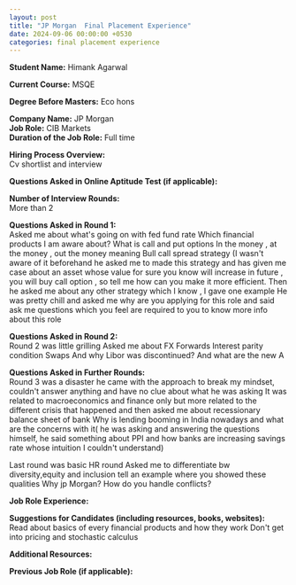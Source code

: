 ```yaml
---
layout: post
title: "JP Morgan  Final Placement Experience"
date: 2024-09-06 00:00:00 +0530
categories: final placement experience
---
```


**Student Name:** Himank Agarwal

**Current Course:** MSQE  

**Degree Before Masters:** Eco hons  

**Company Name:** JP Morgan   
**Job Role:** CIB Markets   
**Duration of the Job Role:** Full time  

**Hiring Process Overview:**  
Cv shortlist and interview 

**Questions Asked in Online Aptitude Test (if applicable):**  


**Number of Interview Rounds:**  
More than 2

**Questions Asked in Round 1:**  
Asked me about what's going on with fed fund rate 
Which financial products I am aware about?
What is call and put options
In the money , at the money , out the money meaning
Bull call spread strategy (I wasn't aware of it beforehand he asked me to made this strategy and has given me case about an asset whose value for sure you know will increase in future , you will buy call option , so tell me how can you make it more efficient.
Then he asked me about any other strategy which I know , I gave one example 
He was pretty chill and asked me why are you applying for this role and said ask me questions which you feel are required to you to know more info about this role 

**Questions Asked in Round 2:**  
Round 2 was little grilling 
Asked me about FX Forwards 
Interest parity condition 
Swaps 
And why Libor was discontinued? And what are the new A


**Questions Asked in Further Rounds:**  
Round 3 was a disaster he came with the approach to break my mindset, couldn't answer anything and have no clue about what he was asking 
It was related to macroeconomics and finance only but more related to the different crisis that happened and then asked me about recessionary balance sheet of bank 
Why is lending booming in India nowadays and what are the concerns with it( he was asking and answering the questions himself, he said something about PPI and how banks are increasing savings rate whose intuition I couldn't understand) 

Last round was basic HR round 
Asked me to differentiate bw diversity,equity and inclusion 
tell an example where you showed these qualities 
Why jp Morgan?
How do you handle conflicts?




**Job Role Experience:**  


**Suggestions for Candidates (including resources, books, websites):**  
Read about basics of every financial products and how they work 
Don't get into pricing and stochastic calculus

**Additional Resources:**  


**Previous Job Role (if applicable):**  

